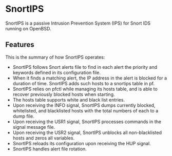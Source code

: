 # SnortIPS

SnortIPS is a passive Intrusion Prevention System (IPS) for Snort IDS running on OpenBSD.

## Features

This is the summary of how SnortIPS operates:

- SnortIPS follows Snort alerts file to find in each alert the priority and keywords defined in its configuration file.
- When it finds a matching alert, the IP address in the alert is blocked for a duration of time. SnortIPS adds such hosts to a snortips table in pf.
- SnortIPS relies on pfctl while managing its hosts table, and is able to recover previously blocked hosts when starting.
- The hosts table supports white and black list entries.
- Upon receiving the INFO signal, SnortIPS dumps currently blocked, whitelisted, and blacklisted hosts with the total numbers of each to a dump file.
- Upon receiving the USR1 signal, SnortIPS processes commands in the signal message file.
- Upon receiving the USR2 signal, SnortIPS unblocks all non-blacklisted hosts and zeros all variables.
- SnortIPS reloads its configuration upon receiving the HUP signal.
- SnortIPS handles alert file rotation.
